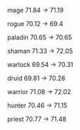   mage 71.84 -> 71.19

  rogue 70.12 -> 69.4

paladin 70.65 -> 70.65

 shaman 71.33 -> 72.05

warlock 69.54 -> 70.31

  druid 69.81 -> 70.28

warrior 71.08 -> 72.02

 hunter 70.46 -> 71.15
 
 priest 70.77 -> 71.48